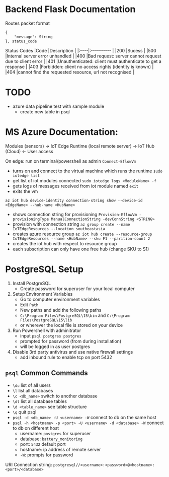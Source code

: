 # Backend Flask Documentation

Routes packet format
```
{
    "message": String
}, status_code
```

Status Codes
|Code |Description |
|:----|:---------- |
|200  |Sucess |
|500  |Internal server error unhandled |
|400  |Bad request: server cannot request due to client error |
|401  |Unauthenticated: client must authenticate to get a response |
|403  |Forbidden: client no access rights (identity is known) |
|404  |cannot find the requested resource, url not recognised |


# TODO

- azure data pipeline test with sample module
    - create new table in psql




# MS Azure Documentation:

Modules (sensors) -> IoT Edge Runtime (local remote server) -> IoT Hub (Cloud) <- User access

On edge: run on terminal/powershell as admin
`Connect-EflowVm`
- turns on and connect to the virtual machine which runs the runtime
`sudo iotedge list`
- get list of iot modules connected
`sudo iotedge logs <ModuleName> -f`
- gets logs of messages received from iot module named
`exit`
- exits the vm

`az iot hub device-identity connection-string show --device-id <EdgeName> --hub-name <HubName>`
- shows connection string for provisioning
`Provision-EflowVm -provisioningType ManualConnectionString -devConnString <STRING>`
- provision with connection string
`az group create --name IoTEdgeResources --location southeastasia`
- creates azure resource group
`az iot hub create --resource-group IoTEdgeResources --name <HubName> --sku F1 --parition-count 2`
- creates the iot hub with respect to resource group
- each subscription can only have one free hub (change SKU to S1)


# PostgreSQL Setup

1. Install PostgreSQL
    - Create password for superuser for your local computer
2. Setup Environment Variables
    - Go to computer environment variables
    - Edit `Path`
    - New paths and add the following paths
    - `C:\Program Files\PostgreSQL\15\bin` and `C:\Program Files\PostgreSQL\15\lib`
    - or wherever the local file is stored on your device
3. Run Powershell with adminitrator
    - input `psql postgres postgres`
    - prompted for password (from during installation)
    - will be logged in as user postgres
4. Disable 3rd party antivirus and use native firewall settings
    - add inbound rule to enable tcp on port 5432

## `psql` Common Commands

- `\du` list of all users
- `\l` list all databases
- `\c <db_name>` switch to another database
- `\dt` list all database tables
- `\d <table_name>` see table structure
- `\q` quit psql
- `psql -d <db_name> -U <username> -W` connect to db on the same host
- `psql -h <hostname> -p <port> -U <username> -d <database> -W` connect to db on different host
    - username: `postgres` for superuser
    - database: `battery_monitoring`
    - port: `5432` default port
    - hostname: ip address of remote server
    - `-W`: prompts for password


URI Connection string: `postgresql//<username>:<password>@<hostname>:<port>/<database>`